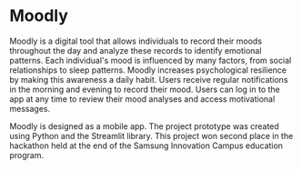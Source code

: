# Moodly
Moodly is a digital tool that allows individuals to record their moods throughout the day and analyze these records to identify emotional patterns. Each individual's mood is influenced by many factors, from social relationships to sleep patterns. Moodly increases psychological resilience by making this awareness a daily habit.
Users receive regular notifications in the morning and evening to record their mood. Users can log in to the app at any time to review their mood analyses and access motivational messages. 

Moodly is designed as a mobile app. The project prototype was created using Python and the Streamlit library.
This project won second place in the hackathon held at the end of the Samsung Innovation Campus education program.


